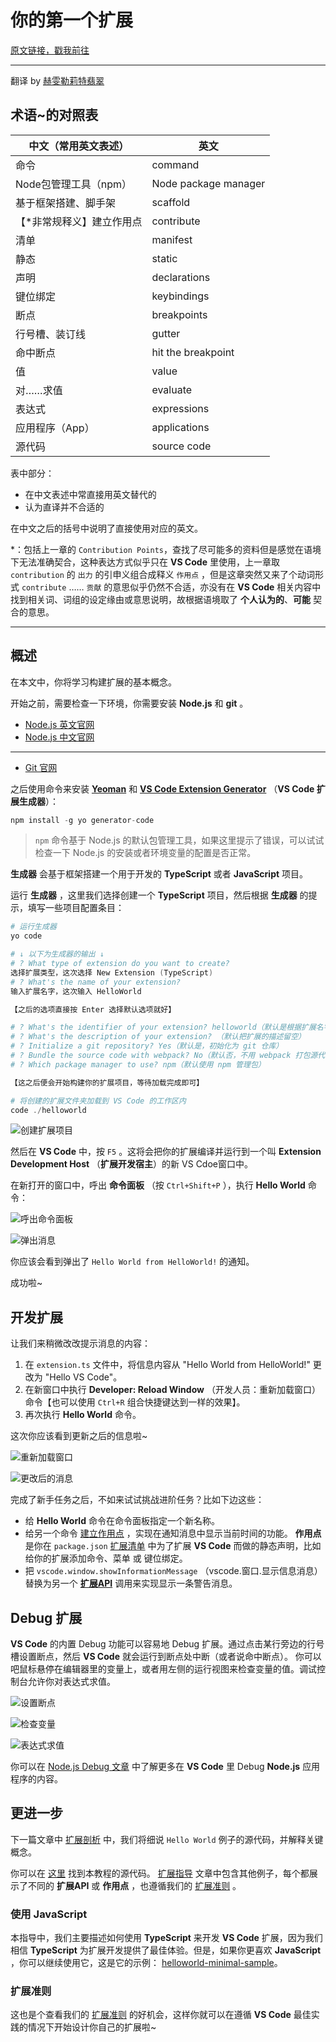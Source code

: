 # 你的第一个扩展

[原文链接，戳我前往](https://code.visualstudio.com/api/get-started/your-first-extension)

------

翻译 by [赫雯勒莉特翡翠](https://github.com/HeveraletLaidCenx)

## 术语~的对照表

|中文（常用英文表述）|英文|
|----|----|
|命令|command|
|Node包管理工具（npm）|Node package manager|
|基于框架搭建、脚手架|scaffold|
|【*非常规释义】建立作用点|contribute|
|清单|manifest|
|静态|static|
|声明|declarations|
|键位绑定|keybindings|
|断点|breakpoints|
|行号槽、装订线|gutter|
|命中断点|hit the breakpoint|
|值|value|
|对……求值|evaluate|
|表达式|expressions|
|应用程序（App）|applications|
|源代码|source code|

表中部分：

* 在中文表述中常直接用英文替代的
* 认为直译并不合适的

在中文之后的括号中说明了直接使用对应的英文。

*：包括上一章的 `Contribution Points`，查找了尽可能多的资料但是感觉在语境下无法准确契合，这种表达方式似乎只在 **VS Code** 里使用，上一章取 `contribution` 的 `出力` 的引申义组合成释义 `作用点` ，但是这章突然又来了个动词形式 `contribute` …… `贡献` 的意思似乎仍然不合适，亦没有在 **VS Code** 相关内容中找到相关词、词组的设定缘由或意思说明，故根据语境取了 **个人认为的**、**可能** 契合的意思。

------

## 概述

在本文中，你将学习构建扩展的基本概念。

开始之前，需要检查一下环境，你需要安装 **Node.js** 和 **git** 。

* [Node.js 英文官网](https://nodejs.org/en/)
* [Node.js 中文官网](https://nodejs.org/zh-cn/)

------

* [Git 官网](https://git-scm.com/)

之后使用命令来安装 [**Yeoman**](https://yeoman.io/) 和 [**VS Code Extension Generator**](https://www.npmjs.com/package/generator-code) （**VS Code 扩展生成器**）：

```javascript
npm install -g yo generator-code
```

> `npm` 命令基于 Node.js 的默认包管理工具，如果这里提示了错误，可以试试检查一下 Node.js 的安装或者环境变量的配置是否正常。

**生成器** 会基于框架搭建一个用于开发的 **TypeScript** 或者 **JavaScript** 项目。

运行 **生成器** ，这里我们选择创建一个 **TypeScript** 项目，然后根据 **生成器** 的提示，填写一些项目配置条目：

```powershell
# 运行生成器
yo code

# ↓ 以下为生成器的输出 ↓
# ? What type of extension do you want to create? 
选择扩展类型，这次选择 New Extension (TypeScript)
# ? What's the name of your extension?
输入扩展名字，这次输入 HelloWorld

【之后的选项直接按 Enter 选择默认选项就好】

# ? What's the identifier of your extension? helloworld（默认是根据扩展名字自动生成的扩展标识符）
# ? What's the description of your extension? （默认把扩展的描述留空）
# ? Initialize a git repository? Yes（默认是，初始化为 git 仓库）
# ? Bundle the source code with webpack? No（默认否，不用 webpack 打包源代码）
# ? Which package manager to use? npm（默认使用 npm 管理包）

【这之后便会开始构建你的扩展项目，等待加载完成即可】

# 将创建的扩展文件夹加载到 VS Code 的工作区内
code ./helloworld
```

![创建扩展项目](img/创建扩展项目.png)

然后在 **VS Code** 中，按 `F5` 。这将会把你的扩展编译并运行到一个叫 **Extension Development Host** （**扩展开发宿主**）的新 VS Cdoe窗口中。

在新打开的窗口中，呼出 **命令面板** （按 `Ctrl+Shift+P` ），执行 **Hello World** 命令：

![呼出命令面板](img/呼出命令面板.png)

![弹出消息](img/弹出消息.png)

你应该会看到弹出了 `Hello World from HelloWorld!` 的通知。

成功啦~

## 开发扩展

让我们来稍微改改提示消息的内容：

1. 在 `extension.ts` 文件中，将信息内容从 "Hello World from HelloWorld!" 更改为 "Hello VS Code"。
2. 在新窗口中执行 **Developer: Reload Window** （开发人员：重新加载窗口）命令【也可以使用 `Ctrl+R` 组合快捷键达到一样的效果】。
3. 再次执行 **Hello World** 命令。

这次你应该看到更新之后的信息啦~

![重新加载窗口](img/重新加载窗口.png)

![更改后的消息](img/更改后的消息.png)

完成了新手任务之后，不如来试试挑战进阶任务？比如下边这些：

* 给 **Hello World** 命令在命令面板指定一个新名称。
* 给另一个命令 [建立作用点](https://code.visualstudio.com/api/references/contribution-points) ，实现在通知消息中显示当前时间的功能。 **作用点** 是你在 `package.json` [扩展清单](https://code.visualstudio.com/api/references/extension-manifest) 中为了扩展 **VS Code** 而做的静态声明，比如给你的扩展添加命令、菜单 或 键位绑定。
* 把 `vscode.window.showInformationMessage` （vscode.窗口.显示信息消息）替换为另一个 [**扩展API**](https://code.visualstudio.com/api/references/vscode-api) 调用来实现显示一条警告消息。

## Debug 扩展

**VS Code** 的内置 Debug 功能可以容易地 Debug 扩展。通过点击某行旁边的行号槽设置断点，然后 **VS Code** 就会运行到断点处中断（或者说命中断点）。 你可以吧鼠标悬停在编辑器里的变量上，或者用左侧的运行视图来检查变量的值。调试控制台允许你对表达式求值。

![设置断点](img/设置断点.png)

![检查变量](img/检查变量.png)

![表达式求值](img/表达式求值.png)

你可以在 [Node.js Debug 文章](https://code.visualstudio.com/docs/nodejs/nodejs-debugging) 中了解更多在 **VS Code** 里 Debug **Node.js** 应用程序的内容。

## 更进一步

下一篇文章中 [扩展剖析](https://code.visualstudio.com/api/get-started/extension-anatomy) 中，我们将细说 `Hello World` 例子的源代码，并解释关键概念。

你可以在 [这里](https://github.com/microsoft/vscode-extension-samples/tree/main/helloworld-sample) 找到本教程的源代码。 [扩展指导](https://code.visualstudio.com/api/extension-guides/overview) 文章中包含其他例子，每个都展示了不同的 **扩展API** 或 **作用点** ，也遵循我们的 [扩展准则](https://code.visualstudio.com/api/references/extension-guidelines) 。

### 使用 **JavaScript**

本指导中，我们主要描述如何使用 **TypeScript** 来开发 **VS Code** 扩展，因为我们相信 **TypeScript**  为扩展开发提供了最佳体验。但是，如果你更喜欢 **JavaScript** ，你可以继续使用它，这是它的示例： [helloworld-minimal-sample](https://github.com/microsoft/vscode-extension-samples/tree/main/helloworld-minimal-sample)。

### 扩展准则

这也是个查看我们的 [扩展准则](https://code.visualstudio.com/api/references/extension-guidelines) 的好机会，这样你就可以在遵循 **VS Code** 最佳实践的情况下开始设计你自己的扩展啦~
